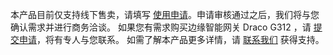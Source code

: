 本产品目前仅支持线下售卖，请填写 [使用申请](https://cloud.tencent.com/apply/p/wno10bqb4za)。申请审核通过之后，我们将与您确认需求并进行商务洽谈。
如果您有需求购买边缘智能网关 Draco G312 ，请 [提交申请](https://cloud.tencent.com/apply/p/jc970p4wnp9)，将有专人与您联系。
如需了解本产品更多详情，请 [联系我们](https://cloud.tencent.com/about/connect) 获得支持。
